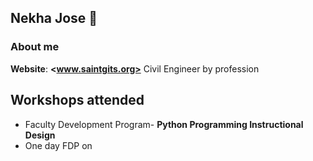 ## Nekha Jose 👋
### About me
**Website**: **<www.saintgits.org>**
Civil Engineer by profession

## Workshops attended
- Faculty Development Program- **Python Programming Instructional Design**
- One day FDP on 
<!--
**nekhajose/nekhajose** is a ✨ _special_ ✨ repository because its `README.md` (this file) appears on your GitHub profile.

Here are some ideas to get you started:

- 🔭 I’m currently working on ...
- 🌱 I’m currently learning ...
- 👯 I’m looking to collaborate on ...
- 🤔 I’m looking for help with ...
- 💬 Ask me about ...
- 📫 How to reach me: ...
- 😄 Pronouns: ...
- ⚡ Fun fact: ...
-->
